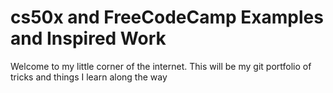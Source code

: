 # cs50x and FreeCodeCamp Examples and Inspired Work
 Welcome to my little corner of the internet.
 This will be my git portfolio of tricks and things I learn along the way
